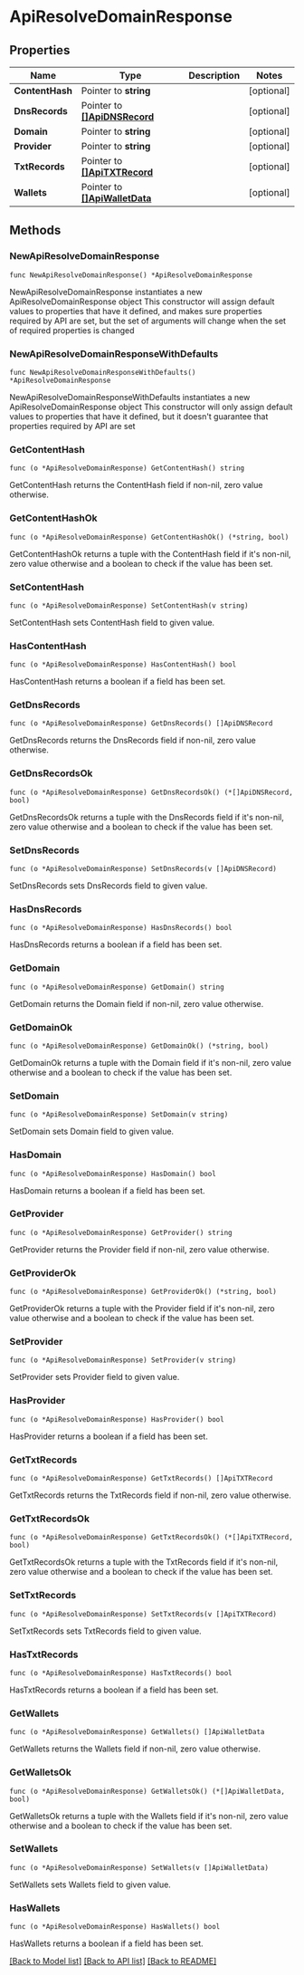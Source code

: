 # ApiResolveDomainResponse

## Properties

Name | Type | Description | Notes
------------ | ------------- | ------------- | -------------
**ContentHash** | Pointer to **string** |  | [optional] 
**DnsRecords** | Pointer to [**[]ApiDNSRecord**](ApiDNSRecord.md) |  | [optional] 
**Domain** | Pointer to **string** |  | [optional] 
**Provider** | Pointer to **string** |  | [optional] 
**TxtRecords** | Pointer to [**[]ApiTXTRecord**](ApiTXTRecord.md) |  | [optional] 
**Wallets** | Pointer to [**[]ApiWalletData**](ApiWalletData.md) |  | [optional] 

## Methods

### NewApiResolveDomainResponse

`func NewApiResolveDomainResponse() *ApiResolveDomainResponse`

NewApiResolveDomainResponse instantiates a new ApiResolveDomainResponse object
This constructor will assign default values to properties that have it defined,
and makes sure properties required by API are set, but the set of arguments
will change when the set of required properties is changed

### NewApiResolveDomainResponseWithDefaults

`func NewApiResolveDomainResponseWithDefaults() *ApiResolveDomainResponse`

NewApiResolveDomainResponseWithDefaults instantiates a new ApiResolveDomainResponse object
This constructor will only assign default values to properties that have it defined,
but it doesn't guarantee that properties required by API are set

### GetContentHash

`func (o *ApiResolveDomainResponse) GetContentHash() string`

GetContentHash returns the ContentHash field if non-nil, zero value otherwise.

### GetContentHashOk

`func (o *ApiResolveDomainResponse) GetContentHashOk() (*string, bool)`

GetContentHashOk returns a tuple with the ContentHash field if it's non-nil, zero value otherwise
and a boolean to check if the value has been set.

### SetContentHash

`func (o *ApiResolveDomainResponse) SetContentHash(v string)`

SetContentHash sets ContentHash field to given value.

### HasContentHash

`func (o *ApiResolveDomainResponse) HasContentHash() bool`

HasContentHash returns a boolean if a field has been set.

### GetDnsRecords

`func (o *ApiResolveDomainResponse) GetDnsRecords() []ApiDNSRecord`

GetDnsRecords returns the DnsRecords field if non-nil, zero value otherwise.

### GetDnsRecordsOk

`func (o *ApiResolveDomainResponse) GetDnsRecordsOk() (*[]ApiDNSRecord, bool)`

GetDnsRecordsOk returns a tuple with the DnsRecords field if it's non-nil, zero value otherwise
and a boolean to check if the value has been set.

### SetDnsRecords

`func (o *ApiResolveDomainResponse) SetDnsRecords(v []ApiDNSRecord)`

SetDnsRecords sets DnsRecords field to given value.

### HasDnsRecords

`func (o *ApiResolveDomainResponse) HasDnsRecords() bool`

HasDnsRecords returns a boolean if a field has been set.

### GetDomain

`func (o *ApiResolveDomainResponse) GetDomain() string`

GetDomain returns the Domain field if non-nil, zero value otherwise.

### GetDomainOk

`func (o *ApiResolveDomainResponse) GetDomainOk() (*string, bool)`

GetDomainOk returns a tuple with the Domain field if it's non-nil, zero value otherwise
and a boolean to check if the value has been set.

### SetDomain

`func (o *ApiResolveDomainResponse) SetDomain(v string)`

SetDomain sets Domain field to given value.

### HasDomain

`func (o *ApiResolveDomainResponse) HasDomain() bool`

HasDomain returns a boolean if a field has been set.

### GetProvider

`func (o *ApiResolveDomainResponse) GetProvider() string`

GetProvider returns the Provider field if non-nil, zero value otherwise.

### GetProviderOk

`func (o *ApiResolveDomainResponse) GetProviderOk() (*string, bool)`

GetProviderOk returns a tuple with the Provider field if it's non-nil, zero value otherwise
and a boolean to check if the value has been set.

### SetProvider

`func (o *ApiResolveDomainResponse) SetProvider(v string)`

SetProvider sets Provider field to given value.

### HasProvider

`func (o *ApiResolveDomainResponse) HasProvider() bool`

HasProvider returns a boolean if a field has been set.

### GetTxtRecords

`func (o *ApiResolveDomainResponse) GetTxtRecords() []ApiTXTRecord`

GetTxtRecords returns the TxtRecords field if non-nil, zero value otherwise.

### GetTxtRecordsOk

`func (o *ApiResolveDomainResponse) GetTxtRecordsOk() (*[]ApiTXTRecord, bool)`

GetTxtRecordsOk returns a tuple with the TxtRecords field if it's non-nil, zero value otherwise
and a boolean to check if the value has been set.

### SetTxtRecords

`func (o *ApiResolveDomainResponse) SetTxtRecords(v []ApiTXTRecord)`

SetTxtRecords sets TxtRecords field to given value.

### HasTxtRecords

`func (o *ApiResolveDomainResponse) HasTxtRecords() bool`

HasTxtRecords returns a boolean if a field has been set.

### GetWallets

`func (o *ApiResolveDomainResponse) GetWallets() []ApiWalletData`

GetWallets returns the Wallets field if non-nil, zero value otherwise.

### GetWalletsOk

`func (o *ApiResolveDomainResponse) GetWalletsOk() (*[]ApiWalletData, bool)`

GetWalletsOk returns a tuple with the Wallets field if it's non-nil, zero value otherwise
and a boolean to check if the value has been set.

### SetWallets

`func (o *ApiResolveDomainResponse) SetWallets(v []ApiWalletData)`

SetWallets sets Wallets field to given value.

### HasWallets

`func (o *ApiResolveDomainResponse) HasWallets() bool`

HasWallets returns a boolean if a field has been set.


[[Back to Model list]](../README.md#documentation-for-models) [[Back to API list]](../README.md#documentation-for-api-endpoints) [[Back to README]](../README.md)


